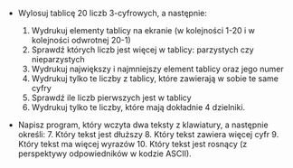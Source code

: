 * Wylosuj tablicę 20 liczb 3-cyfrowych, a następnie:
  1. Wydrukuj elementy tablicy na ekranie (w kolejności 1-20 i w kolejności odwrotnej 20-1)
  2. Sprawdź których liczb jest więcej w tablicy: parzystych czy nieparzystych
  3. Wydrukuj największy i najmniejszy element tablicy oraz jego numer
  4. Wydrukuj tylko te liczby z tablicy, które zawierają w sobie te same cyfry
  5. Sprawdź ile liczb pierwszych jest w tablicy
  6. Wydrukuj tylko te liczby, które mają dokładnie 4 dzielniki.

* Napisz program, który wczyta dwa teksty z klawiatury, a następnie określi:
  7. Który tekst jest dłuższy
  8. Który tekst zawiera więcej cyfr
  9. Który tekst ma więcej wyrazów
  10. Który tekst jest rosnący (z perspektywy odpowiedników w kodzie ASCII).